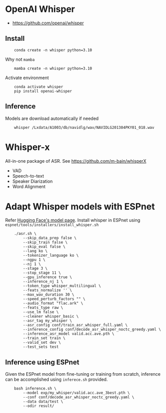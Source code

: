
# OpenAI Whisper

* https://github.com/openai/whisper

## Install

        conda create -n whisper python=3.10

Why not `mamba`

        mamba create -n whisper python=3.10

Activate environment

        conda activate whisper
        pip install openai-whisper

## Inference
Models are download automatically if needed

        whisper /Lxdata/A1003/db/navidlg/wav/NAVIDLG201304PKY01_018.wav

# Whisper-x
All-in-one package of ASR. See https://github.com/m-bain/whisperX

* VAD
* Speech-to-text
* Speaker Diarization
* Word Alignment


# Adapt Whisper models with ESPnet
Refer [Hugging Face's model page].
Install whisper in ESPnet using `espnet/tools/installers/install_whisper.sh` 

[Hugging Face's model page]: https://huggingface.co/espnet/shihlun_asr_whisper_medium_finetuned_librispeech100

```
    ./asr.sh \
        --skip_data_prep false \
        --skip_train false \
        --skip_eval false \
        --lang ko \
        --tokenizer_language ko \
        --ngpu 1 \
        --nj 1 \
        --stage 3 \
        --stop_stage 11 \
        --gpu_inference true \
        --inference_nj 1 \
        --token_type whisper_multilingual \
        --feats_normalize '' \
        --max_wav_duration 30 \
        --speed_perturb_factors "" \
        --audio_format "flac.ark" \
        --feats_type raw \
        --use_lm false \
        --cleaner whisper_basic \
        --asr_tag my_whisper \
        --asr_config conf/train_asr_whisper_full.yaml \
        --inference_config conf/decode_asr_whisper_noctc_greedy.yaml \
        --inference_asr_model valid.acc.ave.pth \
        --train_set train \
        --valid_set dev \
        --test_sets test
```

## Inference using ESPnet

Given the ESPnet model from fine-tuning or training from scratch,
inference can be accomplished using `inferece.sh` provided.

```
    bash inference.sh \
        --model exp/my_whisper/valid.acc.ave_3best.pth \
        --conf conf/decode_asr_whisper_noctc_greedy.yaml \
        --data data/test \
        --odir result/
```
